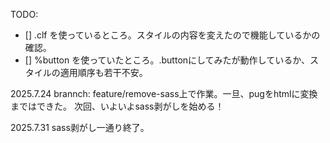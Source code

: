 TODO:
- [] .clf を使っているところ。スタイルの内容を変えたので機能しているかの確認。
- [] %button を使っていたところ。.buttonにしてみたが動作しているか、スタイルの適用順序も若干不安。

2025.7.24
brannch: feature/remove-sass上で作業。一旦、pugをhtmlに変換まではできた。
次回、いよいよsass剥がしを始める！

2025.7.31
sass剥がし一通り終了。
